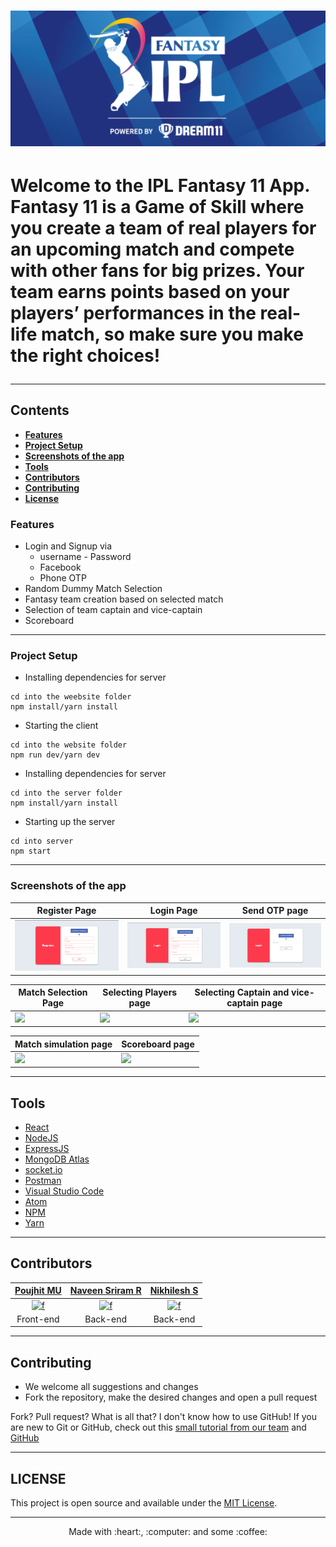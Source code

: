 <div align = "left">
  <h1>
    <img alt="header" src="/src/assets/logo.png" width="1200"></img>
  <h1>
    
 Welcome to the IPL Fantasy 11 App. Fantasy 11 is a Game of Skill where you create a team of real players for an upcoming match and compete with other fans for big prizes.
 Your team earns points based on your players’ performances in the real-life match, so make sure you make the right choices!
 
 ----
  
  ## Contents
   - [**Features**](#features)
   - [**Project Setup**](#project-setup)
   - [**Screenshots of the app**](#screenshots-of-the-app)
   - [**Tools**](#tools)
   - [**Contributors**](#contributors)
   - [**Contributing**](#contributing)
   - [**License**](#license)


### Features
  
  - Login and Signup via
    - username - Password
    - Facebook
    - Phone OTP
  - Random Dummy Match Selection
  - Fantasy team creation based on selected match
  - Selection of team captain and vice-captain
  - Scoreboard

----

### Project Setup
  
  - Installing dependencies for server
  ```
  cd into the weebsite folder
  npm install/yarn install 
  ```
  - Starting the client
  ```
  cd into the website folder
  npm run dev/yarn dev
  ```
  
  - Installing dependencies for server
  ```
  cd into the server folder
  npm install/yarn install
  ```
  - Starting up the server
  ``` 
  cd into server
  npm start
  ```
----

### Screenshots of the app

| Register Page                             | Login Page                                | Send OTP page                                 | 
| ------------------------------------      | ------------------------------------      | --------------------------------------------- | 
| <img src="/src/assets/Register page.png"> | <img src="/src/assets/Login Page.png">    | <img src="/src/assets/OTP page.png">          | 

| Match Selection Page                        |  Selecting Players page               | Selecting Captain and vice-captain page    |
| ------------------------------------------- | ------------------------------------- | ------------------------------------------ |
| <img src="screenshots/forgot_password.png"> | <img src="screenshots/dashboard.png"> | <img src="screenshots/create_contact.png"> |

| Match simulation page                       |  Scoreboard page                      | 
| ------------------------------------------- | ------------------------------------- | 
| <img src="screenshots/forgot_password.png"> | <img src="screenshots/dashboard.png"> | 

----

## Tools
* [React](https://reactjs.org/)
* [NodeJS](https://nodejs.org/en/) 
* [ExpressJS](https://expressjs.com/)
* [MongoDB Atlas](https://www.mongodb.com/cloud/atlas)
* [socket.io](https://socket.io/)
* [Postman](https://www.postman.com/)
* [Visual Studio Code](https://code.visualstudio.com/) 
* [Atom](https://atom.io/)
* [NPM](https://www.npmjs.com/) 
* [Yarn](https://yarnpkg.com/)

----

## Contributors

<table>
  <thead>
    <tr>
      <th><a href="https://github.com/Poujhit">Poujhit MU</a></th>
      <th><a href="https://github.com/NaveenSriramR">Naveen Sriram R</a></th>
      <th><a href="https://github.com/NikhileshJr08">Nikhilesh S</a></th>
    </tr>
  </thead>
  <tbody>
    <tr>
       <td align="center"><a href="https://github.com/Poujhit"><img width="64" src="https://avatars.githubusercontent.com/u/55449207" alt="f"></a></td>
       <td align="center"><a href="https://github.com/NaveenSriramR"><img width="64" src="https://avatars.githubusercontent.com/u/62332925" alt="f"></a></td>
       <td align="center"><a href="https://github.com/NikhileshJr08"><img width="64" src="https://avatars.githubusercontent.com/u/63784914" alt="f"></a></td>
    </tr>
    <tr>
        <td align="center"> Front-end</td>
        <td align="center"> Back-end</td>
        <td align="center"> Back-end</td>
    </tr>
  </tbody>
</table>

----

## Contributing
- We welcome all suggestions and changes
- Fork the repository, make the desired changes and open a pull request

Fork? Pull request? What is all that? I don't know how to use GitHub!
If you are new to Git or GitHub, check out this [small tutorial from our team](https://github.com/ASS-G/Git-Training-Kit) and [GitHub](https://guides.github.com/activities/hello-world/)

----

## LICENSE
This project is open source and available under the [MIT License](https://github.com/Chennai-Sharks/Fantasy-11).

----

   <p align="center">Made with :heart:, :computer: and some :coffee:</p>
</div>
